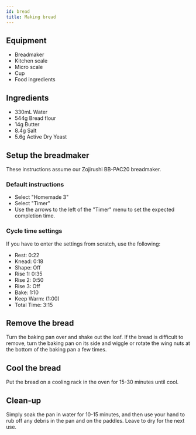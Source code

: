 ```yaml
---
id: bread
title: Making bread
---
```


## Equipment
* Breadmaker
* Kitchen scale
* Micro scale
* Cup
* Food ingredients

## Ingredients
* 330mL Water
* 544g Bread flour
* 14g Butter
* 8.4g Salt
* 5.6g Active Dry Yeast

## Setup the breadmaker
These instructions assume our Zojirushi BB-PAC20 breadmaker.

### Default instructions
* Select "Homemade 3"
* Select "Timer"
* Use the arrows to the left of the "Timer" menu to set the expected completion time.

### Cycle time settings
If you have to enter the settings from scratch, use the following:
* Rest: 0:22
* Knead: 0:18
* Shape: Off
* Rise 1: 0:35
* Rise 2: 0:50
* Rise 3: Off
* Bake: 1:10
* Keep Warm: (1:00)
* Total Time: 3:15

## Remove the bread
Turn the baking pan over and shake out the loaf. If the bread is difficult to remove, turn the baking pan on its side and wiggle or rotate the wing nuts at the bottom of the baking pan a few times.

## Cool the bread
Put the bread on a cooling rack in the oven for 15-30 minutes until cool.

## Clean-up
Simply soak the pan in water for 10-15 minutes, and then use your hand to rub off any debris in the pan and on the paddles. Leave to dry for the next use.